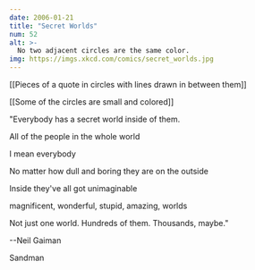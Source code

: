```yaml
---
date: 2006-01-21
title: "Secret Worlds"
num: 52
alt: >-
  No two adjacent circles are the same color.
img: https://imgs.xkcd.com/comics/secret_worlds.jpg
---
```

[[Pieces of a quote in circles with lines drawn in between them]]

[[Some of the circles are small and colored]]

"Everybody has a secret world inside of them.

All of the people in the whole world

I mean everybody

No matter how dull and boring they are on the outside

Inside they've all got unimaginable

magnificent, wonderful, stupid, amazing, worlds

Not just one world. Hundreds of them. Thousands, maybe."

--Neil Gaiman

Sandman